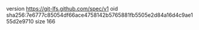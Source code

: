 version https://git-lfs.github.com/spec/v1
oid sha256:7e6777c85054df66ace4758142b5765881fb5505e2d84a16d4c9ae155d2e9710
size 166
